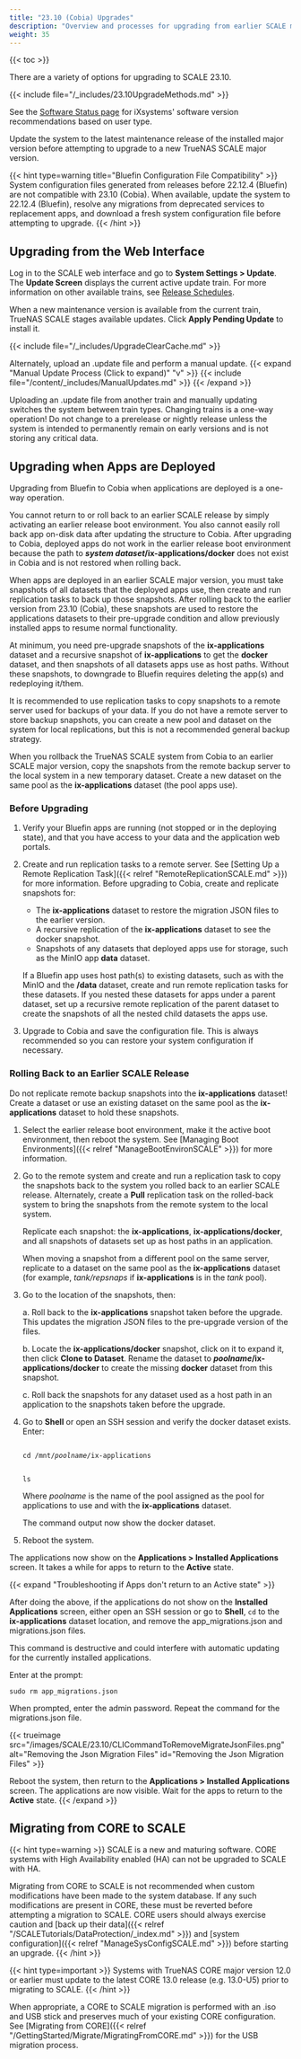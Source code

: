 ```yaml
---
title: "23.10 (Cobia) Upgrades"
description: "Overview and processes for upgrading from earlier SCALE major versions and from 23.10 to newer major versions."
weight: 35
---
```


{{< toc >}}

There are a variety of options for upgrading to SCALE 23.10.

{{< include file="/_includes/23.10UpgradeMethods.md" >}}

See the [Software Status page](https://www.truenas.com/software-status/) for iXsystems' software version recommendations based on user type.

Update the system to the latest maintenance release of the installed major version before attempting to upgrade to a new TrueNAS SCALE major version.

{{< hint type=warning title="Bluefin Configuration File Compatibility" >}}
System configuration files generated from releases before 22.12.4 (Bluefin) are not compatible with 23.10 (Cobia).
When available, update the system to 22.12.4 (Bluefin), resolve any migrations from deprecated services to replacement apps, and download a fresh system configuration file before attempting to upgrade.
{{< /hint >}}

## Upgrading from the Web Interface

Log in to the SCALE web interface and go to **System Settings > Update**.
The **Update Screen** displays the current active update train. For more information on other available trains, see [Release Schedules](https://www.truenas.com/docs/truenasupgrades/).

When a new maintenance version is available from the current train, TrueNAS SCALE stages available updates.
Click **Apply Pending Update** to install it.

{{< include file="/_includes/UpgradeClearCache.md" >}}

Alternately, upload an <file>.update</file> file and perform a manual update.
{{< expand "Manual Update Process (Click to expand)" "v" >}}
{{< include file="/content/_includes/ManualUpdates.md" >}}
{{< /expand >}}

Uploading an <file>.update</file> file from another train and manually updating switches the system between train types.
Changing trains is a one-way operation!
Do not change to a prerelease or nightly release unless the system is intended to permanently remain on early versions and is not storing any critical data.

## Upgrading when Apps are Deployed
Upgrading from Bluefin to Cobia when applications are deployed is a one-way operation.

You cannot return to or roll back to an earlier SCALE release by simply activating an earlier release boot environment.
You also cannot easily roll back app on-disk data after updating the structure to Cobia.
After upgrading to Cobia, deployed apps do not work in the earlier release boot environment because the path to ***system dataset*/ix-applications/docker** does not exist in Cobia and is not restored when rolling back.

When apps are deployed in an earlier SCALE major version, you must take snapshots of all datasets that the deployed apps use, then create and run replication tasks to back up those snapshots.
After rolling back to the earlier version from 23.10 (Cobia), these snapshots are used to restore the applications datasets to their pre-upgrade condition and allow previously installed apps to resume normal functionality.

At minimum, you need pre-upgrade snapshots of the **ix-applications** dataset and a recursive snapshot of **ix-applications** to get the **docker** dataset, and then snapshots of all datasets apps use as host paths.
Without these snapshots, to downgrade to Bluefin requires deleting the app(s) and redeploying it/them.

It is recommended to use replication tasks to copy snapshots to a remote server used for backups of your data.
If you do not have a remote server to store backup snapshots, you can create a new pool and dataset on the system for local replications, but this is not a recommended general backup strategy.

When you rollback the TrueNAS SCALE system from Cobia to an earlier SCALE major version, copy the snapshots from the remote backup server to the local system in a new temporary dataset.
Create a new dataset on the same pool as the **ix-applications** dataset (the pool apps use).

### Before Upgrading

1. Verify your Bluefin apps are running (not stopped or in the deploying state), and that you have access to your data and the application web portals. 

2. Create and run replication tasks to a remote server. 
   See [Setting Up a Remote Replication Task]({{< relref "RemoteReplicationSCALE.md" >}}) for more information.
   Before upgrading to Cobia, create and replicate snapshots for:

   * The **ix-applications** dataset to restore the migration JSON files to the earlier version.
   * A recursive replication of the **ix-applications** dataset to see the docker snapshot.
   * Snapshots of any datasets that deployed apps use for storage, such as the MinIO app **data** dataset.

   If a Bluefin app uses host path(s) to existing datasets, such as with the MinIO and the **/data** dataset, create and run remote replication tasks for these datasets.
   If you nested these datasets for apps under a parent dataset, set up a recursive remote replication of the parent dataset to create the snapshots of all the nested child datasets the apps use.

3. Upgrade to Cobia and save the configuration file. This is always recommended so you can restore your system configuration if necessary.

### Rolling Back to an Earlier SCALE Release
Do not replicate remote backup snapshots into the **ix-applications** dataset!
Create a dataset or use an existing dataset on the same pool as the **ix-applications** dataset to hold these snapshots.

1. Select the earlier release boot environment, make it the active boot environment, then reboot the system.
   See [Managing Boot Environments]({{< relref "ManageBootEnvironSCALE" >}}) for more information.

2. Go to the remote system and create and run a replication task to copy the snapshots back to the system you rolled back to an earlier SCALE release.
   Alternately, create a **Pull** replication task on the rolled-back system to bring the snapshots from the remote system to the local system.

   Replicate each snapshot: the **ix-applications**, **ix-applications/docker**, and all snapshots of datasets set up as host paths in an application.

   When moving a snapshot from a different pool on the same server, replicate to a dataset on the same pool as the **ix-applications** dataset (for example, *tank/repsnaps* if **ix-applications** is in the *tank* pool).

3. Go to the location of the snapshots, then:

   a. Roll back to the **ix-applications** snapshot taken before the upgrade. This updates the migration JSON files to the pre-upgrade version of the files.

   b. Locate the **ix-applications/docker** snapshot, click on it to expand it, then click **Clone to Dataset**. 
      Rename the dataset to ***poolname*/ix-applications/docker** to create the missing **docker** dataset from this snapshot.

   c. Roll back the snapshots for any dataset used as a host path in an application to the snapshots taken before the upgrade.

4. Go to **Shell** or open an SSH session and verify the docker dataset exists. Enter:

   <code>
   cd /mnt/<i>poolname</i>/ix-applications

   ls
   </code>

   Where *poolname* is the name of the pool assigned as the pool for applications to use and with the **ix-applications** dataset.

   The command output now show the docker dataset.

5. Reboot the system.

The applications now show on the **Applications > Installed Applications** screen.
It takes a while for apps to return to the **Active** state.

{{< expand "Troubleshooting if Apps don't return to an Active state" >}}

After doing the above, if the applications do not show on the **Installed Applications** screen, either open an SSH session or go to **Shell**, `cd` to the **ix-applications** dataset location, and remove the app_migrations.json and migrations.json files.

This command is destructive and could interfere with automatic updating for the currently installed applications.

Enter at the prompt:

`sudo rm app_migrations.json`

When prompted, enter the admin password. 
Repeat the command for the migrations.json file.

{{< trueimage src="/images/SCALE/23.10/CLICommandToRemoveMigrateJsonFiles.png" alt="Removing the Json Migration Files" id="Removing the Json Migration Files" >}}

Reboot the system, then return to the **Applications > Installed Applications** screen.
The applications are now visible.
Wait for the apps to return to the **Active** state.
{{< /expand >}}

## Migrating from CORE to SCALE

{{< hint type=warning >}}
SCALE is a new and maturing software.
CORE systems with High Availability enabled (HA) can not be upgraded to SCALE with HA.

Migrating from CORE to SCALE is not recommended when custom modifications have been made to the system database.
If any such modifications are present in CORE, these must be reverted before attempting a migration to SCALE.
CORE users should always exercise caution and [back up their data]({{< relref "/SCALETutorials/DataProtection/_index.md" >}}) and [system configuration]({{< relref "ManageSysConfigSCALE.md" >}}) before starting an upgrade.
{{< /hint >}}

{{< hint type=important >}}
Systems with TrueNAS CORE major version 12.0 or earlier must update to the latest CORE 13.0 release (e.g. 13.0-U5) prior to migrating to SCALE.
{{< /hint >}}

When appropriate, a CORE to SCALE migration is performed with an <file>.iso</file> and USB stick and preserves much of your existing CORE configuration.
See [Migrating from CORE]({{< relref "/GettingStarted/Migrate/MigratingFromCORE.md" >}}) for the USB migration process.
